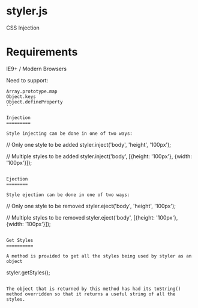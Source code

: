 styler.js
=========

CSS Injection

Requirements
============

IE9+ / Modern Browsers

Need to support:
```
Array.prototype.map
Object.keys
Object.defineProperty
``

Injection
=========

Style injecting can be done in one of two ways:

```
// Only one style to be added
styler.inject('body', 'height', '100px');

// Multiple styles to be added
styler.inject('body', [{height: '100px'}, {width: '100px'}]);
```

Ejection
========

Style ejection can be done in one of two ways:

```
// Only one style to be removed
styler.eject('body', 'height', '100px');

// Multiple styles to be removed
styler.eject('body', [{height: '100px'}, {width: '100px'}]);
```

Get Styles
==========

A method is provided to get all the styles being used by styler as an object

```
styler.getStyles();
```

The object that is returned by this method has had its toString() method overridden so that it returns a useful string of all the styles.